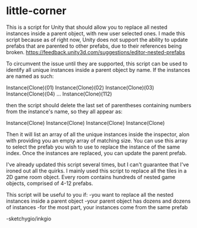# little-corner
This is a script for Unity that should allow you to replace all nested instances inside a parent object, with new user selected ones. I made this script because as of right now, Unity does not support the ability to update prefabs that are parented to other prefabs, due to their references being broken.
https://feedback.unity3d.com/suggestions/editor-nested-prefabs

To circumvent the issue until they are supported, this script can be used to identify all unique instances inside a parent object by name. If the instances are named as such:

Instance(Clone)(01)
Instance(Clone)(02)
Instance(Clone)(03)
Instance(Clone)(04)
...
Instance(Clone)(112)

then the script should delete the last set of parentheses containing numbers from the instance's name, so they all appear as:

Instance(Clone)
Instance(Clone)
Instance(Clone)
Instance(Clone)

Then it will list an array of all the unique instances inside the inspector, alon with providing you an empty array of matching size. You can use this array to select the prefab you wish to use to replace the instance of the same index. Once the instances are replaced, you can update the parent prefab.

I've already updated this script several times, but I can't guarantee that I've ironed out all the quirks. I mainly used this script to replace all the tiles in a 2D game room object. Every room contains hundreds of nested game objects, comprised of 4-12 prefabs.

This script will be useful to you if: 
-you want to replace all the nested instances inside a parent object
-your parent object has dozens and dozens of instances
-for the most part, your instances come from the same prefab

-sketchygio/inkgio
